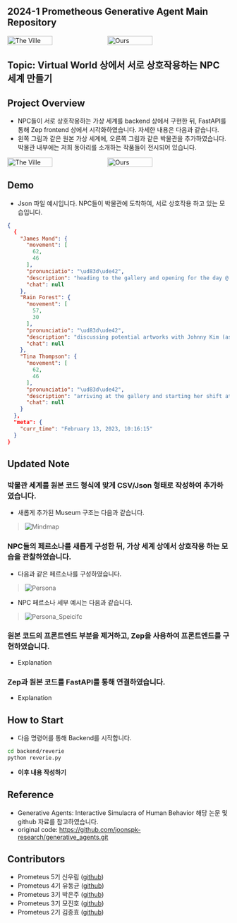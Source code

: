 ## 2024-1 Prometheous Generative Agent Main Repository
<div style="display: flex;">
  <img src="./figure/Generative_agent_1.png" alt="The Ville" style="width: 45%;">
  
  <img src="./figure/Generative_agent_2.png" alt="Ours" style="width: 45%;">
</div>

## Topic: Virtual World 상에서 서로 상호작용하는 NPC 세계 만들기

## Project Overview
- NPC들이 서로 상호작용하는 가상 세계를 backend 상에서 구현한 뒤, FastAPI를 통해 Zep frontend 상에서 시각화하였습니다. 자세한 내용은 다음과 같습니다.
- 왼쪽 그림과 같은 원본 가상 세계에, 오른쪽 그림과 같은 박물관을 추가하였습니다. 박물관 내부에는 저희 동아리를 소개하는 작품들이 전시되어 있습니다.

<div style="display: flex;">
  <img src="./figure/the_ville.png" alt="The Ville" style="width: 45%;">
  <img src="./figure/ours.png" alt="Ours" style="width: 45%;">
</div>


## Demo
<!--
- 실제 시연 영상입니다. NPC들이 The Ville라는 원본 가상 세계에서 새로 추가된 Museum을 방문하는 모습입니다. 
[Video](Video_Link)
-->
- Json 파일 예시입니다. NPC들이 박물관에 도착하여, 서로 상호작용 하고 있는 모습입니다.
```json
{
  {
    "James Mond": {
      "movement": [
        62,
        46
      ],
      "pronunciatio": "\ud83d\ude42",
      "description": "heading to the gallery and opening for the day @ the Ville:Gallery:enterance infor:employee place",
      "chat": null
    },
    "Rain Forest": {
      "movement": [
        57,
        30
      ],
      "pronunciatio": "\ud83d\ude42",
      "description": "discussing potential artworks with Johnny Kim (asking Johnny Kim questions about the artists and their backgrounds) @ the Ville:Gallery:enterance infor:guide book shelf",
      "chat": null
    },
    "Tina Thompson": {
      "movement": [
        62,
        46
      ],
      "pronunciatio": "\ud83d\ude42",
      "description": "arriving at the gallery and starting her shift at the information desk @ the Ville:Gallery:enterance infor:employee place",
      "chat": null
    }
  },
  "meta": {
    "curr_time": "February 13, 2023, 10:16:15"
  }
}
```

<!-- 
## Study/Project Process
- [Notion](https://slow-shoulder-97f.notion.site/c1c35781611e43b991394a885986f6c4?pvs=4) 프로젝트 진행 과정을 담은 Notion 페이지입니다.
- [PPT](???) 프로젝트 월간 발표 및 최종 발표자료입니다. 
-->


## Updated Note
### 박물관 세계를 원본 코드 형식에 맞게 CSV/Json 형태로 작성하여 추가하였습니다.
- 새롭게 추가된 Museum 구조는 다음과 같습니다.
> ![Mindmap](./figure/mindmap.png)
### NPC들의 페르소나를 새롭게 구성한 뒤, 가상 세계 상에서 상호작용 하는 모습을 관찰하였습니다.
- 다음과 같은 페르소나를 구성하였습니다.
> ![Persona](./figure/Persona.png)
- NPC 페르소나 세부 예시는 다음과 같습니다.
> ![Persona_Speicifc](./figure/Persona_Specific.png)
### 원본 코드의 프론트엔드 부분을 제거하고, Zep을 사용하여 프론트엔드를 구현하였습니다.
- Explanation
### Zep과 원본 코드를 FastAPI를 통해 연결하였습니다.
- Explanation


## How to Start
- 다음 명령어를 통해 Backend를 시작합니다.
```bash
cd backend/reverie
python reverie.py
```
- **이후 내용 작성하기**


## Reference
- Generative Agents: Interactive Simulacra of Human Behavior 해당 논문 및 github 자료를 참고하였습니다.
- original code: https://github.com/joonspk-research/generative_agents.git

## Contributors
- Prometeus 5기 신우림 ([github](https://github.com/Rainwoorimforest))
- Prometeus 4기 유동균 ([github](https://github.com/yoodonggyun-github))
- Prometeus 3기 박은주 ([github](https://github.com/enjprk41))
- Prometeus 3기 모진호 ([github](https://github.com/JinhoMo))
- Prometeus 2기 김종효 ([github](https://github.com/naye971012))